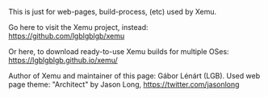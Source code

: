 This is just for web-pages, build-process, (etc) used by Xemu.

Go here to visit the Xemu project, instead: https://github.com/lgblgblgb/xemu

Or here, to download ready-to-use Xemu builds for multiple OSes: https://lgblgblgb.github.io/xemu/

Author of Xemu and maintainer of this page: Gábor Lénárt (LGB).
Used web page theme: "Architect" by Jason Long, https://twitter.com/jasonlong

